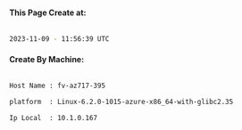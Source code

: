 
   
#### This Page Create at:

```bash

2023-11-09 - 11:56:39 UTC

```

#### Create By Machine:

```bash

Host Name : fv-az717-395

platform  : Linux-6.2.0-1015-azure-x86_64-with-glibc2.35

Ip Local  : 10.1.0.167

```

